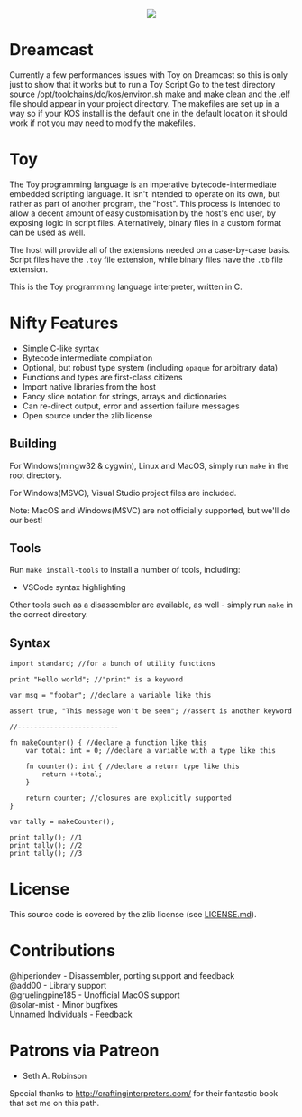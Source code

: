 <p align="center">
  <image src="toylogo.png" />
</p>


# Dreamcast
Currently a few performances issues with Toy on Dreamcast so this is only just to show that it works but to run a Toy Script
Go to the test directory 
source /opt/toolchains/dc/kos/environ.sh
make and make clean and the .elf file should appear in your project directory. 
The makefiles are set up in a way so if your KOS install is the default one in the default location it should work if not you may need to modify the makefiles.




# Toy

The Toy programming language is an imperative bytecode-intermediate embedded scripting language. It isn't intended to operate on its own, but rather as part of another program, the "host". This process is intended to allow a decent amount of easy customisation by the host's end user, by exposing logic in script files. Alternatively, binary files in a custom format can be used as well.

The host will provide all of the extensions needed on a case-by-case basis. Script files have the `.toy` file extension, while binary files have the `.tb` file extension.

This is the Toy programming language interpreter, written in C.

# Nifty Features

* Simple C-like syntax
* Bytecode intermediate compilation
* Optional, but robust type system (including `opaque` for arbitrary data)
* Functions and types are first-class citizens
* Import native libraries from the host
* Fancy slice notation for strings, arrays and dictionaries
* Can re-direct output, error and assertion failure messages
* Open source under the zlib license

## Building

For Windows(mingw32 & cygwin), Linux and MacOS, simply run `make` in the root directory.

For Windows(MSVC), Visual Studio project files are included.

Note: MacOS and Windows(MSVC) are not officially supported, but we'll do our best!

## Tools

Run `make install-tools` to install a number of tools, including:

* VSCode syntax highlighting

Other tools such as a disassembler are available, as well - simply run `make` in the correct directory.

## Syntax

```
import standard; //for a bunch of utility functions

print "Hello world"; //"print" is a keyword

var msg = "foobar"; //declare a variable like this

assert true, "This message won't be seen"; //assert is another keyword

//-------------------------

fn makeCounter() { //declare a function like this
	var total: int = 0; //declare a variable with a type like this

	fn counter(): int { //declare a return type like this
		return ++total;
	}

	return counter; //closures are explicitly supported
}

var tally = makeCounter();

print tally(); //1
print tally(); //2
print tally(); //3
```

# License

This source code is covered by the zlib license (see [LICENSE.md](LICENSE.md)).

# Contributions

@hiperiondev - Disassembler, porting support and feedback  
@add00 - Library support  
@gruelingpine185 - Unofficial MacOS support  
@solar-mist - Minor bugfixes  
Unnamed Individuals - Feedback

# Patrons via Patreon

* Seth A. Robinson

Special thanks to http://craftinginterpreters.com/ for their fantastic book that set me on this path.
